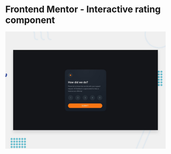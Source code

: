 # Frontend Mentor - Interactive rating component

![Design preview for the QR code component coding challenge](./design/desktop-preview.jpg)
